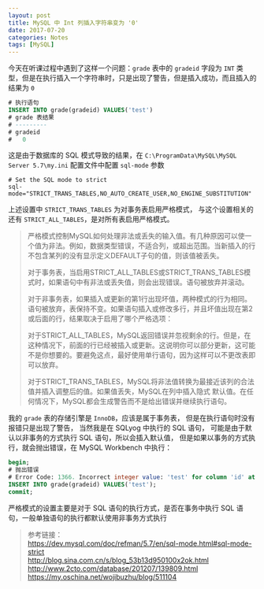 ```yaml
---
layout: post
title: MySQL 中 Int 列插入字符串变为 '0'
date: 2017-07-20
categories: Notes
tags: [MySQL]
---
```


今天在听课过程中遇到了这样一个问题：`grade` 表中的 `gradeid` 字段为 `INT` 类型，但是在执行插入一个字符串时，只是出现了警告，但是插入成功，而且插入的结果为 `0` 

```sql
# 执行语句
INSERT INTO grade(gradeid) VALUES('test')
# grade 表结果
# ---------
# gradeid
#   0
```

这是由于数据库的 SQL 模式导致的结果，在 `C:\ProgramData\MySQL\MySQL Server 5.7\my.ini` 配置文件中配置 `sql-mode` 参数

```shell
# Set the SQL mode to strict
sql-mode="STRICT_TRANS_TABLES,NO_AUTO_CREATE_USER,NO_ENGINE_SUBSTITUTION"
```

上述设置中 `STRICT_TRANS_TABLES` 为对事务表启用严格模式，
与这个设置相关的还有 `STRICT_ALL_TABLES`，是对所有表启用严格模式。  
  
> 严格模式控制MySQL如何处理非法或丢失的输入值。有几种原因可以使一个值为非法。例如，数据类型错误，不适合列，或超出范围。当新插入的行不包含某列的没有显示定义DEFAULT子句的值，则该值被丢失。
>   
> 对于事务表，当启用STRICT_ALL_TABLES或STRICT_TRANS_TABLES模式时，如果语句中有非法或丢失值，则会出现错误。语句被放弃并滚动。
>   
> 对于非事务表，如果插入或更新的第1行出现坏值，两种模式的行为相同。语句被放弃，表保持不变。如果语句插入或修改多行，并且坏值出现在第2或后面的行，结果取决于启用了哪个严格选项：
>   
> 对于STRICT_ALL_TABLES，MySQL返回错误并忽视剩余的行。但是，在这种情况下，前面的行已经被插入或更新。这说明你可以部分更新，这可能不是你想要的。要避免这点，最好使用单行语句，因为这样可以不更改表即可以放弃。
>   
> 对于STRICT_TRANS_TABLES，MySQL将非法值转换为最接近该列的合法值并插入调整后的值。如果值丢失，MySQL在列中插入隐式 默认值。在任何情况下，MySQL都会生成警告而不是给出错误并继续执行语句。

我的 `grade` 表的存储引擎是 `InnoDB`，应该是属于事务表，
但是在执行语句时没有报错只是出现了警告，
当然我是在 SQLyog 中执行的 SQL 语句，
可能是由于默认以非事务的方式执行 SQL 语句，所以会插入默认值，
但是如果以事务的方式执行，就会抛出错误，在 MySQL Workbench 中执行：

```sql
begin;
# 抛出错误
# Error Code: 1366. Incorrect integer value: 'test' for column 'id' at row 1
INSERT INTO grade(gradeid) VALUES('test');
commit;
```

严格模式的设置主要是对于 SQL 语句的执行方式，是否在事务中执行 SQL 语句，一般单独语句的执行都默认使用非事务方式执行

> 参考链接：  
> <https://dev.mysql.com/doc/refman/5.7/en/sql-mode.html#sql-mode-strict>  
> <http://blog.sina.com.cn/s/blog_53b13d950100x2ok.html>  
> <http://www.2cto.com/database/201207/139809.html>  
> <https://my.oschina.net/wojibuzhu/blog/511104>